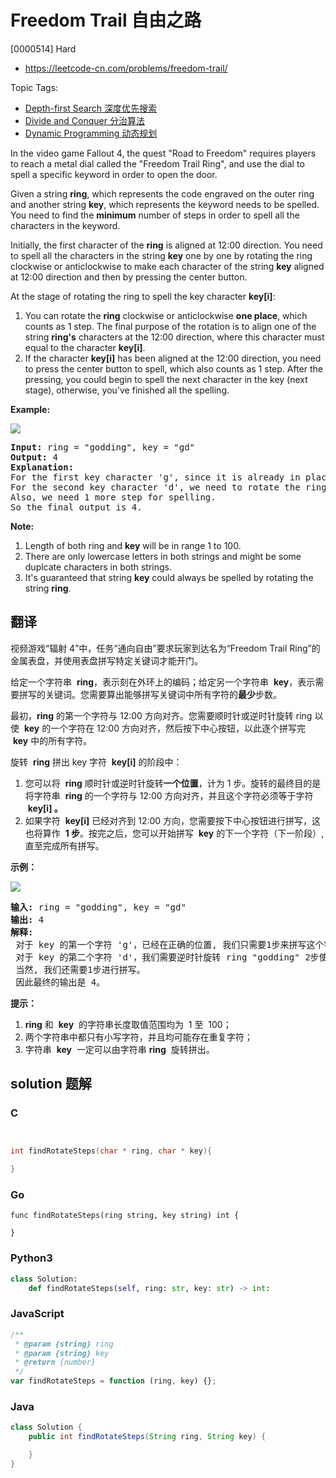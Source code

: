 # Freedom Trail 自由之路

[0000514] Hard

- https://leetcode-cn.com/problems/freedom-trail/

Topic Tags:

- [Depth-first Search 深度优先搜索](https://leetcode-cn.com/tag/depth-first-search/)
- [Divide and Conquer 分治算法](https://leetcode-cn.com/tag/divide-and-conquer/)
- [Dynamic Programming 动态规划](https://leetcode-cn.com/tag/dynamic-programming/)

In the video game Fallout 4, the quest "Road to Freedom" requires players to reach a metal dial called the "Freedom Trail Ring", and use the dial to spell a specific keyword in order to open the door.

Given a string **ring**, which represents the code engraved on the outer ring and another string **key**, which represents the keyword needs to be spelled. You need to find the **minimum** number of steps in order to spell all the characters in the keyword.

Initially, the first character of the **ring** is aligned at 12:00 direction. You need to spell all the characters in the string **key** one by one by rotating the ring clockwise or anticlockwise to make each character of the string **key** aligned at 12:00 direction and then by pressing the center button.

At the stage of rotating the ring to spell the key character **key\[i\]**:

1.  You can rotate the **ring** clockwise or anticlockwise **one place**, which counts as 1 step. The final purpose of the rotation is to align one of the string **ring's** characters at the 12:00 direction, where this character must equal to the character **key\[i\]**.
2.  If the character **key\[i\]** has been aligned at the 12:00 direction, you need to press the center button to spell, which also counts as 1 step. After the pressing, you could begin to spell the next character in the key (next stage), otherwise, you've finished all the spelling.

**Example:**

![](https://assets.leetcode.com/uploads/2018/10/22/ring.jpg)



<pre><b>Input:</b> ring = "godding", key = "gd"
<b>Output:</b> 4
<b>Explanation:</b>
For the first key character 'g', since it is already in place, we just need 1 step to spell this character. 
For the second key character 'd', we need to rotate the ring "godding" anticlockwise by two steps to make it become "ddinggo".
Also, we need 1 more step for spelling.
So the final output is 4.
</pre>

**Note:**

1.  Length of both ring and **key** will be in range 1 to 100.
2.  There are only lowercase letters in both strings and might be some duplcate characters in both strings.
3.  It's guaranteed that string **key** could always be spelled by rotating the string **ring**.

## 翻译

视频游戏“辐射 4”中，任务“通向自由”要求玩家到达名为“Freedom Trail Ring”的金属表盘，并使用表盘拼写特定关键词才能开门。

给定一个字符串  **ring**，表示刻在外环上的编码；给定另一个字符串  **key**，表示需要拼写的关键词。您需要算出能够拼写关键词中所有字符的**最少**步数。

最初，**ring** 的第一个字符与 12:00 方向对齐。您需要顺时针或逆时针旋转 ring 以使  **key** 的一个字符在 12:00 方向对齐，然后按下中心按钮，以此逐个拼写完  **key** 中的所有字符。

旋转  **ring** 拼出 key 字符  **key\[i\]** 的阶段中：

1.  您可以将  **ring** 顺时针或逆时针旋转**一个位置**，计为 1 步。旋转的最终目的是将字符串  **ring** 的一个字符与 12:00 方向对齐，并且这个字符必须等于字符  **key\[i\] 。**
2.  如果字符  **key\[i\]** 已经对齐到 12:00 方向，您需要按下中心按钮进行拼写，这也将算作  **1 步**。按完之后，您可以开始拼写  **key** 的下一个字符（下一阶段）, 直至完成所有拼写。

**示例：**

![](https://assets.leetcode-cn.com/aliyun-lc-upload/uploads/2018/10/22/ring.jpg)



<pre><strong>输入:</strong> ring = "godding", key = "gd"
<strong>输出:</strong> 4
<strong>解释:</strong>
 对于 key 的第一个字符 'g'，已经在正确的位置, 我们只需要1步来拼写这个字符。 
 对于 key 的第二个字符 'd'，我们需要逆时针旋转 ring "godding" 2步使它变成 "ddinggo"。
 当然, 我们还需要1步进行拼写。
 因此最终的输出是 4。
</pre>

**提示：**

1.  **ring** 和  **key**  的字符串长度取值范围均为  1 至  100；
2.  两个字符串中都只有小写字符，并且均可能存在重复字符；
3.  字符串  **key**  一定可以由字符串 **ring**  旋转拼出。

## solution 题解

### C

```c


int findRotateSteps(char * ring, char * key){

}


```

### Go

```golang
func findRotateSteps(ring string, key string) int {

}
```

### Python3

```python
class Solution:
    def findRotateSteps(self, ring: str, key: str) -> int:

```

### JavaScript

```javascript
/**
 * @param {string} ring
 * @param {string} key
 * @return {number}
 */
var findRotateSteps = function (ring, key) {};
```

### Java

```java
class Solution {
    public int findRotateSteps(String ring, String key) {

    }
}
```
